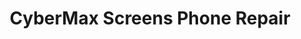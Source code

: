 ---
title: "CyberMax Screens Phone Repair"
url: /charlotte/cybermax-screens-phone-repair/
shop: shop
---